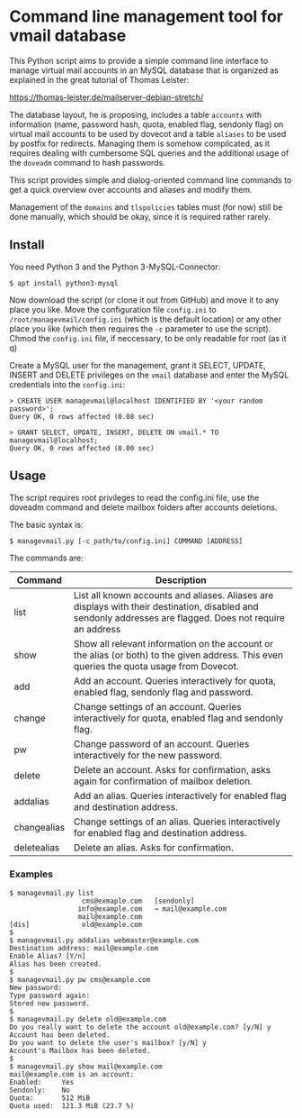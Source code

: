 
# Command line management tool for vmail database

This Python script aims to provide a simple command line interface to manage virtual mail accounts in an MySQL database
that is organized as explained in the great tutorial of Thomas Leister:

https://thomas-leister.de/mailserver-debian-stretch/

The database layout, he is proposing, includes a table `accounts` with information (name, password hash, quota, enabled
flag, sendonly flag) on virtual mail accounts to be used by dovecot and a table `aliases` to be used by postfix for
redirects. Managing them is somehow compilcated, as it requires dealing with cumbersome SQL queries and the additional
usage of the `doveadm` command to hash passwords.

This script provides simple and dialog-oriented command line commands to get a quick overview over accounts and aliases
and modify them.

Management of the `domains` and `tlspolicies` tables must (for now) still be done manually, which should be okay, since
it is required rather rarely.


## Install

You need Python 3 and the Python 3-MySQL-Connector:

```
$ apt install python3-mysql
```

Now download the script (or clone it out from GitHub) and move it to any place you like. Move the configuration file
`config.ini` to `/root/managevmail/config.ini` (which is the default location) or any other place you like (which then
requires the `-c` parameter to use the script). Chmod the `config.ini` file, if neccessary, to be only readable for
root (as it q)

Create a MySQL user for the management, grant it SELECT, UPDATE, INSERT and DELETE privileges on the `vmail` database
and enter the MySQL credentials into the `config.ini`:

```
> CREATE USER managevmail@localhost IDENTIFIED BY '<your random password>';
Query OK, 0 rows affected (0.08 sec)

> GRANT SELECT, UPDATE, INSERT, DELETE ON vmail.* TO managevmail@localhost;
Query OK, 0 rows affected (0.00 sec)

```


## Usage

The script requires root privileges to read the config.ini file, use the doveadm command and delete mailbox folders
after accounts deletions.

The basic syntax is:

```
$ managevmail.py [-c path/to/config.ini] COMMAND [ADDRESS]
```

The commands are:

| Command     | Description                                                                                                                                                |
|-------------|------------------------------------------------------------------------------------------------------------------------------------------------------------|
| list        | List all known accounts and aliases. Aliases are displays with their destination, disabled and sendonly addresses are flagged. Does not require an address |
| show        | Show all relevant information on the account or the alias (or both) to the given address. This even queries the quota usage from Dovecot.                  |
| add         | Add an account. Queries interactively for quota, enabled flag, sendonly flag and password.                                                                 |
| change      | Change settings of an account. Queries interactively for quota, enabled flag and sendonly flag.                                                            |
| pw          | Change password of an account. Queries interactively for the new password.                                                                                 |
| delete      | Delete an account. Asks for confirmation, asks again for confirmation of mailbox deletion.                                                                 |
| addalias    | Add an alias. Queries interactively for enabled flag and destination address.                                                                              |
| changealias | Change settings of an alias. Queries interactively for enabled flag and destination address.                                                               |
| deletealias | Delete an alias. Asks for confirmation.                                                                                                                    |


### Examples

```
$ managevmail.py list
                  cms@exmaple.com   [sendonly]
                 info@example.com   → mail@example.com
                 mail@example.com
[dis]             old@example.com
$
$ managevmail.py addalias webmaster@example.com
Destination address: mail@example.com
Enable Alias? [Y/n] 
Alias has been created.
$
$ managevmail.py pw cms@example.com
New password: 
Type password again: 
Stored new password.
$
$ managevmail.py delete old@example.com
Do you really want to delete the account old@example.com? [y/N] y
Account has been deleted.
Do you want to delete the user's mailbox? [y/N] y
Account's Mailbox has been deleted.
$
$ managevmail.py show mail@example.com
mail@example.com is an account:
Enabled:     Yes
Sendonly:    No
Quota:       512 MiB
Quota used:  121.3 MiB (23.7 %)
```